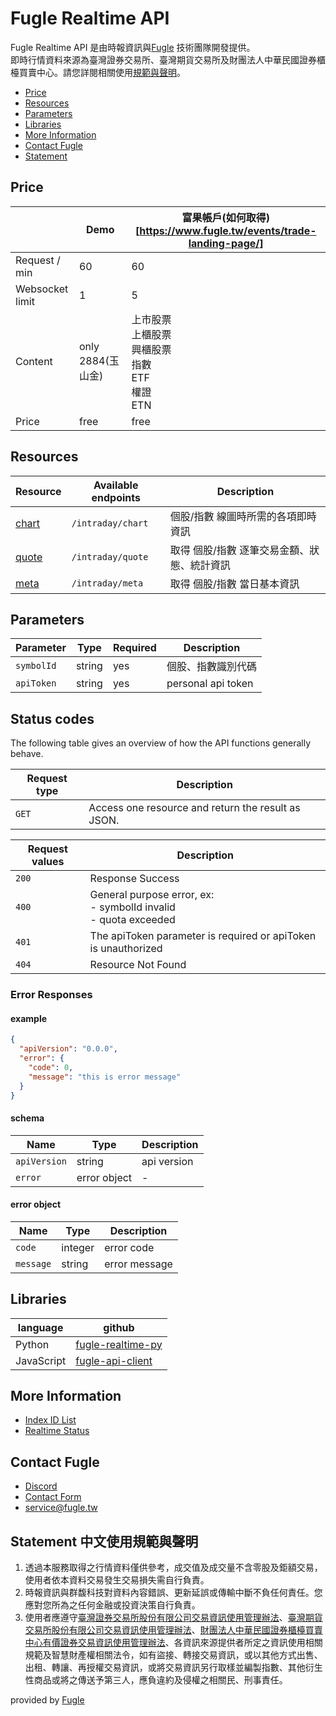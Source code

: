 # Fugle Realtime API

Fugle Realtime API 是由時報資訊與[Fugle](https://www.fugle.tw/) 技術團隊開發提供。  
即時行情資料來源為臺灣證券交易所、臺灣期貨交易所及財團法人中華民國證券櫃檯買賣中心。請您詳閱相關使用[規範與聲明](https://github.com/fortuna-intelligence/fugle-realtime-docs#使用規範與聲明)。

* [Price](https://github.com/fortuna-intelligence/fugle-realtime-docs#price)
* [Resources](https://github.com/fortuna-intelligence/fugle-realtime-docs#resources)
* [Parameters](https://github.com/fortuna-intelligence/fugle-realtime-docs#parameters)
* [Libraries](https://github.com/fortuna-intelligence/fugle-realtime-docs#libraries)
* [More Information](https://github.com/fortuna-intelligence/fugle-realtime-docs#more-Informatio)
* [Contact Fugle](https://github.com/fortuna-intelligence/fugle-realtime-docs#contact-Fugle)
* [Statement](https://github.com/fortuna-intelligence/fugle-realtime-docs#Statement)



## Price
|  | Demo | 富果帳戶(如何取得)[https://www.fugle.tw/events/trade-landing-page/] |
|--|--|--|
| Request / min | 60 | 60 |
| Websocket limit | 1 | 5 |
| Content | only 2884(玉山金) | 上市股票 <br/> 上櫃股票 <br/> 興櫃股票 <br/> 指數 <br/> ETF <br/> 權證 <br/> ETN |
| Price |  free |  free |



## Resources
| Resource  | Available endpoints | Description |
|--|--|--|
|  [chart]() | `/intraday/chart` |  個股/指數 線圖時所需的各項即時資訊 |
|  [quote]() |  `/intraday/quote` | 取得 個股/指數 逐筆交易金額、狀態、統計資訊 |
|  [meta]() |  `/intraday/meta` | 取得 個股/指數 當日基本資訊 |



## Parameters
| Parameter | Type | Required | Description |
|--|--|--|--|
|  `symbolId` | string | yes | 個股、指數識別代碼 |
|  `apiToken` | string | yes | personal api token |



## Status codes
The following table gives an overview of how the API functions generally behave.

| Request type | Description |
|--|--|
| `GET` | Access one resource and return the result as JSON. |

| Request values | Description |
|--|--|
| `200` | Response Success |
| `400` | General purpose error, ex: <br/>  - symbolId invalid <br/> - quota exceeded |
| `401` | The apiToken parameter is required or apiToken is unauthorized |
| `404` | Resource Not Found |

### Error Responses

#### example
```json
{
  "apiVersion": "0.0.0",
  "error": {
    "code": 0,
    "message": "this is error message"
  }
}
```

#### schema
| Name | Type | Description |
|--|--|--|
|  `apiVersion` | string |  api version |
|  `error` | error object |  - |

#### error object
| Name | Type | Description |
|--|--|--|
|  `code` | integer |  error code |
|  `message` | string | error message  |



## Libraries
| language | github  |
|---|---|
| Python | [fugle-realtime-py](https://github.com/fortuna-intelligence/fugle-realtime-py)  |
| JavaScript | [fugle-api-client](https://github.com/fortuna-intelligence/fugle-api-client)  |



## More Information
* [Index ID List](https://developer.fugle.tw/realtime/symbolIdList)
* [Realtime Status](https://developer.fugle.tw/realtime/status)



## Contact Fugle
* [Discord](https://discordapp.com/channels/601582504129855503/601583272555970560)
* [Contact Form](https://www.fugle.tw/contact)
* [service@fugle.tw](mailto:service@fugle.tw)



## Statement 中文使用規範與聲明
1. 透過本服務取得之行情資料僅供參考，成交值及成交量不含零股及鉅額交易，使用者依本資料交易發生交易損失需自行負責。
2. 時報資訊與群馥科技對資料內容錯誤、更新延誤或傳輸中斷不負任何責任。您應對您所為之任何金融或投資決策自行負責。
3. 使用者應遵守[臺灣證券交易所股份有限公司交易資訊使用管理辦法](http://www.selaw.com.tw/LawArticle.aspx?LawID=G0100124)、[臺灣期貨交易所股份有限公司交易資訊使用管理辦法](http://www.selaw.com.tw/LawArticle.aspx?LawID=G0101422)、[財團法人中華民國證券櫃檯買賣中心有價證券交易資訊使用管理辦法](http://www.selaw.com.tw/LawArticle.aspx?LawID=G0100766)、各資訊來源提供者所定之資訊使用相關規範及智慧財產權相關法令，如有盜接、轉接交易資訊，或以其他方式出售、出租、轉讓、再授權交易資訊，或將交易資訊另行取樣並編製指數、其他衍生性商品或將之傳送予第三人，應負違約及侵權之相關民、刑事責任。


provided by [Fugle](https://www.fugle.tw/)